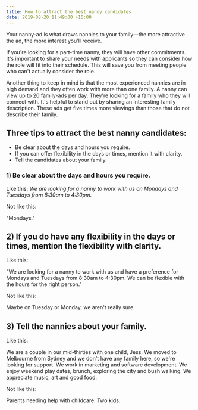 ```yaml
---
title: How to attract the best nanny candidates
date: 2019-08-20 11:49:00 +10:00
---
```


Your nanny-ad is what draws nannies to your family—the more attractive the ad, the more interest you'll receive.


If you're looking for a part-time nanny, they will have other commitments. It's important to share your needs with applicants so they can consider how the role will fit into their schedule. This will save you from meeting people who can't actually consider the role.


Another thing to keep in mind is that the most experienced nannies are in high demand and they often work with more than one family. A nanny can view up to 20 family-ads per day. They're looking for a family who they will connect with. It's helpful to stand out by sharing an interesting family description. These ads get five times more viewings than those that do not describe their family. 


## Three tips to attract the best nanny candidates: 
* Be clear about the days and hours you require.
* If you can offer flexibility in the days or times, mention it with clarity. 
* Tell the candidates about your family.

### 1) Be clear about the days and hours you require. 

Like this: *We are looking for a nanny to work with us on Mondays and Tuesdays from 8:30am to 4:30pm.*

Not like this: 

"Mondays."

## 2) If you do have any flexibility in the days or times, mention the flexibility with clarity. 

Like this: 

"We are looking for a nanny to work with us and have a preference for Mondays and Tuesdays from 8:30am to 4:30pm. We can be flexible with the hours for the right person."

Not like this:

Maybe on Tuesday or Monday, we aren't really sure.

## 3) Tell the nannies about your family. 

Like this: 

We are a couple in our mid-thirties with one child, Jess. We moved to Melbourne from Sydney and we don't have any family here, so we're looking for support. We work in marketing and software development. We enjoy weekend play dates, brunch, exploring the city and bush walking. We appreciate music, art and good food.

Not like this: 

Parents needing help with childcare. Two kids.